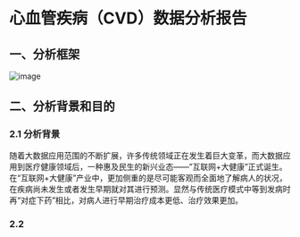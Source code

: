 # 心血管疾病（CVD）数据分析报告
## 一、分析框架
![image](https://user-images.githubusercontent.com/75609874/136686805-18480575-425d-4a94-a739-0510ee647852.png)
## 二、分析背景和目的
### 2.1 分析背景
随着大数据应用范围的不断扩展，许多传统领域正在发生着巨大变革，而大数据应用到医疗健康领域后，一种惠及民生的新兴业态——”互联网+大健康”正式诞生。在“互联网+大健康”产业中，更加侧重的是尽可能客观而全面地了解病人的状况，在疾病尚未发生或者发生早期就对其进行预测。显然与传统医疗模式中等到发病时再“对症下药”相比，对病人进行早期治疗成本更低、治疗效果更加。
### 2.2
